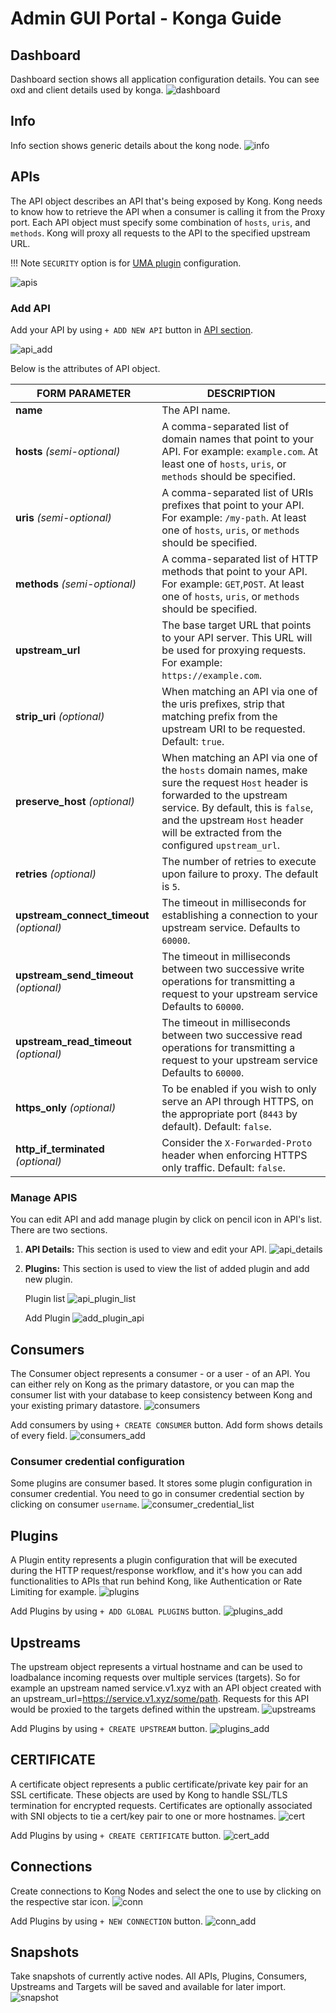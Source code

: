 # Admin GUI Portal - Konga Guide

## Dashboard

Dashboard section shows all application configuration details. You can see oxd and client details used by konga.
![dashboard](img/1_dashboard.png)

## Info

Info section shows generic details about the kong node.
![info](img/2_info.png)

## APIs

The API object describes an API that's being exposed by Kong. Kong needs to know how to retrieve the API when a consumer is calling it from the Proxy port. Each API object must specify some combination of `hosts`, `uris`, and `methods`. Kong will proxy all requests to the API to the specified upstream URL. 

!!! Note
    `SECURITY` option is for [UMA plugin](./plugin/ui.md) configuration.
    
![apis](img/3_apis.png)

### Add API

Add your API by using `+ ADD NEW API` button in [API section](#3-apis).

![api_add](img/3_api_add.png)

Below is the attributes of API object.

| **FORM PARAMETER** | **DESCRIPTION** |
|-----------|-------------|
| **name** | The API name. |
| **hosts** *(semi-optional)* | A comma-separated list of domain names that point to your API. For example: `example.com`. At least one of `hosts`, `uris`, or `methods` should be specified. |
| **uris** *(semi-optional)* | A comma-separated list of URIs prefixes that point to your API. For example: `/my-path`. At least one of `hosts`, `uris`, or `methods` should be specified. |
| **methods** *(semi-optional)* | A comma-separated list of HTTP methods that point to your API. For example: `GET`,`POST`. At least one of `hosts`, `uris`, or `methods` should be specified. |
| **upstream_url** | The base target URL that points to your API server. This URL will be used for proxying requests. For example: `https://example.com`. |
| **strip_uri** *(optional)* | When matching an API via one of the uris prefixes, strip that matching prefix from the upstream URI to be requested. Default: `true`. |
| **preserve_host** *(optional)* | When matching an API via one of the `hosts` domain names, make sure the request `Host` header is forwarded to the upstream service. By default, this is `false`, and the upstream `Host` header will be extracted from the configured `upstream_url`. |
| **retries** *(optional)* | The number of retries to execute upon failure to proxy. The default is `5`. |
| **upstream_connect_timeout** *(optional)* | The timeout in milliseconds for establishing a connection to your upstream service. Defaults to `60000`. |
| **upstream_send_timeout** *(optional)* | The timeout in milliseconds between two successive write operations for transmitting a request to your upstream service Defaults to `60000`. |
| **upstream_read_timeout** *(optional)* | The timeout in milliseconds between two successive read operations for transmitting a request to your upstream service Defaults to `60000`. |
| **https_only** *(optional)* | To be enabled if you wish to only serve an API through HTTPS, on the appropriate port (`8443` by default). Default: `false`. |
| **http_if_terminated** *(optional)* | Consider the `X-Forwarded-Proto` header when enforcing HTTPS only traffic. Default: `false`. |

### Manage APIS

You can edit API and add manage plugin by click on pencil icon in API's list. There are two sections.

1. **API Details:** This section is used to view and edit your API.
![api_details](img/3_3_api_details.png)

2. **Plugins:** This section is used to view the list of added plugin and add new plugin.

    Plugin list
    ![api_plugin_list](img/3_2_api_plugin_list.png)

    Add Plugin
    ![add_plugin_api](img/3_1_add_plugin_api.png)

## Consumers

The Consumer object represents a consumer - or a user - of an API. You can either rely on Kong as the primary datastore, or you can map the consumer list with your database to keep consistency between Kong and your existing primary datastore.
![consumers](img/4_consumers.png)

Add consumers by using `+ CREATE CONSUMER` button. Add form shows details of every field.
![consumers_add](img/4_customer_add.png)

### Consumer credential configuration

Some plugins are consumer based. It stores some plugin configuration in consumer credential. You need to go in consumer credential section by clicking on consumer `username`.
![consumer_credential_list](img/4_1_consumer_credential_list.png)

## Plugins

A Plugin entity represents a plugin configuration that will be executed during the HTTP request/response workflow, and it's how you can add functionalities to APIs that run behind Kong, like Authentication or Rate Limiting for example.
![plugins](img/5_plugins.png)

Add Plugins by using `+ ADD GLOBAL PLUGINS` button.
![plugins_add](img/5_plugins_add.png)

## Upstreams

The upstream object represents a virtual hostname and can be used to loadbalance incoming requests over multiple services (targets). So for example an upstream named service.v1.xyz with an API object created with an upstream_url=https://service.v1.xyz/some/path. Requests for this API would be proxied to the targets defined within the upstream.
![upstreams](img/6_upstream.png)

Add Plugins by using `+ CREATE UPSTREAM` button.
![plugins_add](img/6_upstream_add.png)

## CERTIFICATE

A certificate object represents a public certificate/private key pair for an SSL certificate. These objects are used by Kong to handle SSL/TLS termination for encrypted requests. Certificates are optionally associated with SNI objects to tie a cert/key pair to one or more hostnames.
![cert](img/7_cert.png)

Add Plugins by using `+ CREATE CERTIFICATE` button.
![cert_add](img/7_cert_add.png)

## Connections

Create connections to Kong Nodes and select the one to use by clicking on the respective star icon.
![conn](img/8_conn.png)

Add Plugins by using `+ NEW CONNECTION` button.
![conn_add](img/8_conn_add.png)

## Snapshots

Take snapshots of currently active nodes.
All APIs, Plugins, Consumers, Upstreams and Targets will be saved and available for later import.
![snapshot](img/9_snapshot.png)
